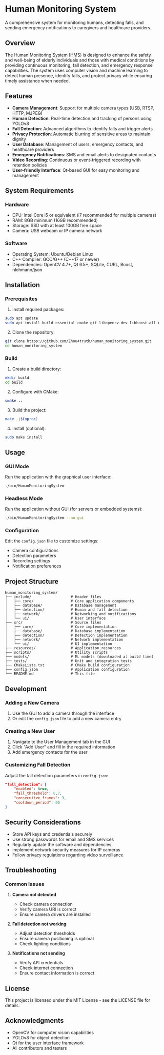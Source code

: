 # Human Monitoring System

A comprehensive system for monitoring humans, detecting falls, and sending emergency notifications to caregivers and healthcare providers.

## Overview

The Human Monitoring System (HMS) is designed to enhance the safety and well-being of elderly individuals and those with medical conditions by providing continuous monitoring, fall detection, and emergency response capabilities. The system uses computer vision and machine learning to detect human presence, identify falls, and protect privacy while ensuring timely assistance when needed.

## Features

- **Camera Management**: Support for multiple camera types (USB, RTSP, HTTP, MJPEG)
- **Human Detection**: Real-time detection and tracking of persons using YOLOv8
- **Fall Detection**: Advanced algorithms to identify falls and trigger alerts
- **Privacy Protection**: Automatic blurring of sensitive areas to maintain dignity
- **User Database**: Management of users, emergency contacts, and healthcare providers
- **Emergency Notifications**: SMS and email alerts to designated contacts
- **Video Recording**: Continuous or event-triggered recording with retention policies
- **User-friendly Interface**: Qt-based GUI for easy monitoring and management

## System Requirements

### Hardware
- CPU: Intel Core i5 or equivalent (i7 recommended for multiple cameras)
- RAM: 8GB minimum (16GB recommended)
- Storage: SSD with at least 100GB free space
- Camera: USB webcam or IP camera network

### Software
- Operating System: Ubuntu/Debian Linux
- C++ Compiler: GCC/G++ (C++17 or newer)
- Dependencies: OpenCV 4.7+, Qt 6.5+, SQLite, CURL, Boost, nlohmann/json

## Installation

### Prerequisites

1. Install required packages:
```bash
sudo apt update
sudo apt install build-essential cmake git libopencv-dev libboost-all-dev libcurl4-openssl-dev libsqlite3-dev qt6-base-dev
```

2. Clone the repository:
```bash
git clone https://github.com/Zhou4truth/human_monitoring_system.git
cd human_monitoring_system
```

### Build

1. Create a build directory:
```bash
mkdir build
cd build
```

2. Configure with CMake:
```bash
cmake ..
```

3. Build the project:
```bash
make -j$(nproc)
```

4. Install (optional):
```bash
sudo make install
```

## Usage

### GUI Mode

Run the application with the graphical user interface:
```bash
./bin/HumanMonitoringSystem
```

### Headless Mode

Run the application without GUI (for servers or embedded systems):
```bash
./bin/HumanMonitoringSystem --no-gui
```

### Configuration

Edit the `config.json` file to customize settings:
- Camera configurations
- Detection parameters
- Recording settings
- Notification preferences

## Project Structure

```
human_monitoring_system/
├── include/                  # Header files
│   ├── core/                 # Core application components
│   ├── database/             # Database management
│   ├── detection/            # Human and fall detection
│   ├── network/              # Networking and notifications
│   └── ui/                   # User interface
├── src/                      # Source files
│   ├── core/                 # Core implementation
│   ├── database/             # Database implementation
│   ├── detection/            # Detection implementation
│   ├── network/              # Network implementation
│   └── ui/                   # UI implementation
├── resources/                # Application resources
├── scripts/                  # Utility scripts
├── models/                   # ML models (downloaded at build time)
├── tests/                    # Unit and integration tests
├── CMakeLists.txt            # CMake build configuration
├── config.json               # Application configuration
└── README.md                 # This file
```

## Development

### Adding a New Camera

1. Use the GUI to add a camera through the interface
2. Or edit the `config.json` file to add a new camera entry

### Creating a New User

1. Navigate to the User Management tab in the GUI
2. Click "Add User" and fill in the required information
3. Add emergency contacts for the user

### Customizing Fall Detection

Adjust the fall detection parameters in `config.json`:
```json
"fall_detection": {
    "enabled": true,
    "fall_threshold": 0.7,
    "consecutive_frames": 3,
    "cooldown_period": 60
}
```

## Security Considerations

- Store API keys and credentials securely
- Use strong passwords for email and SMS services
- Regularly update the software and dependencies
- Implement network security measures for IP cameras
- Follow privacy regulations regarding video surveillance

## Troubleshooting

### Common Issues

1. **Camera not detected**
   - Check camera connection
   - Verify camera URI is correct
   - Ensure camera drivers are installed

2. **Fall detection not working**
   - Adjust detection thresholds
   - Ensure camera positioning is optimal
   - Check lighting conditions

3. **Notifications not sending**
   - Verify API credentials
   - Check internet connection
   - Ensure contact information is correct

## License

This project is licensed under the MIT License - see the LICENSE file for details.

## Acknowledgments

- OpenCV for computer vision capabilities
- YOLOv8 for object detection
- Qt for the user interface framework
- All contributors and testers